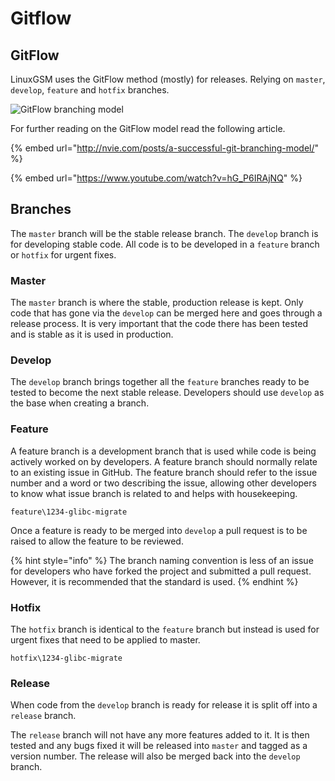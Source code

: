 # Gitflow

## GitFlow

LinuxGSM uses the GitFlow method (mostly) for releases. Relying on `master`, `develop`, `feature` and `hotfix` branches.

![GitFlow branching model](../.gitbook/assets/git-model-2x.png)

For further reading on the GitFlow model read the following article.

{% embed url="http://nvie.com/posts/a-successful-git-branching-model/" %}

{% embed url="https://www.youtube.com/watch?v=hG_P6IRAjNQ" %}

## Branches

The `master` branch will be the stable release branch. The `develop` branch is for developing stable code. All code is to be developed in a `feature` branch or `hotfix` for urgent fixes.

### Master

The `master` branch is where the stable, production release is kept. Only code that has gone via the `develop` can be merged here and goes through a release process. It is very important that the code there has been tested and is stable as it is used in production.

### Develop

The `develop` branch brings together all the `feature` branches ready to be tested to become the next stable release. Developers should use `develop` as the base when creating a branch.

### Feature

A feature branch is a development branch that is used while code is being actively worked on by developers. A feature branch should normally relate to an existing issue in GitHub. The feature branch should refer to the issue number and a word or two describing the issue, allowing other developers to know what issue branch is related to and helps with housekeeping.

```text
feature\1234-glibc-migrate
```

Once a feature is ready to be merged into `develop` a pull request is to be raised to allow the feature to be reviewed.

{% hint style="info" %}
The branch naming convention is less of an issue for developers who have forked the project and submitted a pull request. However, it is recommended that the standard is used.
{% endhint %}

### Hotfix

The `hotfix` branch is identical to the `feature` branch but instead is used for urgent fixes that need to be applied to master.

```text
hotfix\1234-glibc-migrate
```

### Release

When code from the `develop` branch is ready for release it is split off into a `release` branch.

The `release` branch will not have any more features added to it. It is then tested and any bugs fixed it will be released into `master` and tagged as a version number. The release will also be merged back into the `develop` branch.
